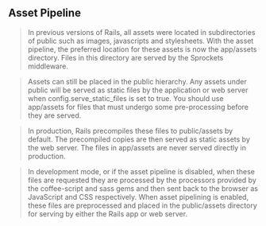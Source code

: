 Asset Pipeline
---
> In previous versions of Rails, all assets were located in subdirectories of public such as images, javascripts and stylesheets. With the asset pipeline, the preferred location for these assets is now the app/assets directory. Files in this directory are served by the Sprockets middleware.

> Assets can still be placed in the public hierarchy. Any assets under public will be served as static files by the application or web server when config.serve_static_files is set to true. You should use app/assets for files that must undergo some pre-processing before they are served.

> In production, Rails precompiles these files to public/assets by default. The precompiled copies are then served as static assets by the web server. The files in app/assets are never served directly in production.

> In development mode, or if the asset pipeline is disabled, when these files are requested they are processed by the processors provided by the coffee-script and sass gems and then sent back to the browser as JavaScript and CSS respectively. When asset pipelining is enabled, these files are preprocessed and placed in the public/assets directory for serving by either the Rails app or web server.
